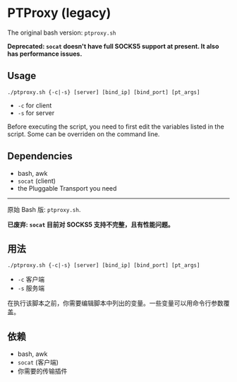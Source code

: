 # PTProxy (legacy)

The original bash version: `ptproxy.sh`

__Deprecated: `socat` doesn't have full SOCKS5 support at present. It also has performance issues.__

## Usage

`./ptproxy.sh {-c|-s} [server] [bind_ip] [bind_port] [pt_args]`

* `-c` for client
* `-s` for server

Before executing the script, you need to first edit the variables listed in the script. Some can be overriden on the command line.

## Dependencies

* bash, awk
* `socat` (client)
* the Pluggable Transport you need

----------

原始 Bash 版: `ptproxy.sh`.

__已废弃: `socat` 目前对 SOCKS5 支持不完整，且有性能问题。__

## 用法

`./ptproxy.sh {-c|-s} [server] [bind_ip] [bind_port] [pt_args]`

* `-c` 客户端
* `-s` 服务端

在执行该脚本之前，你需要编辑脚本中列出的变量。一些变量可以用命令行参数覆盖。

## 依赖

* bash, awk
* `socat` (客户端)
* 你需要的传输插件

